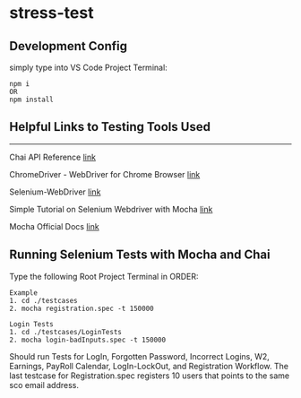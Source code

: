 # stress-test
## Development Config
simply type into VS Code Project Terminal: 
```
npm i
OR
npm install
```

## Helpful Links to Testing Tools Used
-------------
Chai API Reference [link](http://www.chaijs.com/api/bdd/)

ChromeDriver - WebDriver for Chrome Browser [link](https://sites.google.com/a/chromium.org/chromedriver/downloads_)

Selenium-WebDriver [link](https://seleniumhq.github.io/selenium/docs/api/javascript/index.html)

Simple Tutorial on Selenium Webdriver with Mocha [link](https://blog.testproject.io/2017/06/07/javascript-testing-with-selenium-webdriver-mocha/)

Mocha Official Docs [link](https://mochajs.org/#asynchronous-code)

## Running Selenium Tests with Mocha and Chai
Type the following Root Project Terminal in ORDER:
```
Example
1. cd ./testcases
2. mocha registration.spec -t 150000

Login Tests
1. cd ./testcases/LoginTests
2. mocha login-badInputs.spec -t 150000

```
Should run Tests for LogIn, Forgotten Password, Incorrect Logins, W2, Earnings, PayRoll Calendar, LogIn-LockOut, and Registration Workflow. The last testcase for Registration.spec registers 10 users that points to the same sco email address.

